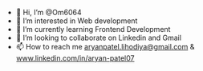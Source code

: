 - 👋 Hi, I’m @Om6064
- 👀 I’m interested in Web development
- 🌱 I’m currently learning Frontend Development
- 💞️ I’m looking to collaborate on Linkedin and Gmail
- 📫 How to reach me aryanpatel.lihodiya@gmail.com & www.linkedin.com/in/aryan-patel07

<!---
Om6064/Om6064 is a ✨ special ✨ repository because its `README.md` (this file) appears on your GitHub profile.
You can click the Preview link to take a look at your changes.
--->
